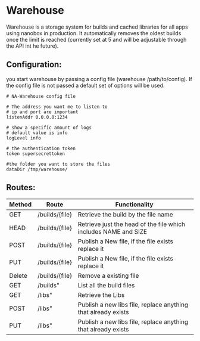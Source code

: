 # Warehouse

Warehouse is a storage system for builds and cached libraries for all apps using nanobox in production. It automatically removes the oldest builds once the limit is reached (currently set at 5 and will be adjustable through the API int he future).

## Configuration:

you start warehouse by passing a config file (warehouse /path/to/config). If the config file is not passed a default set of options will be used.

```
# NA-Warehouse config file

# The address you want me to listen to
# ip and port are important
listenAddr 0.0.0.0:1234

# show a specific amount of logs
# default value is info
logLevel info

# the authentication token
token supersecrettoken

#the folder you want to store the files
dataDir /tmp/warehouse/
```

## Routes:

| Method | Route | Functionality |
| --- | --- | --- |
| GET | /builds/{file} | Retrieve the build by the file name |
| HEAD | /builds/{file} | Retrieve just the head of the file which includes NAME and SIZE |
| POST | /builds/{file} | Publish a New file, if the file exists replace it |
| PUT | /builds/{file} | Publish a New file, if the file exists replace it |
| Delete | /builds/{file} | Remove a existing file |
| GET | /builds" | List all the build files |
| GET | /libs" | Retrieve the Libs |
| POST | /libs" | Publish a new libs file, replace anything that already exists |
| PUT | /libs" | Publish a new libs file, replace anything that already exists |

